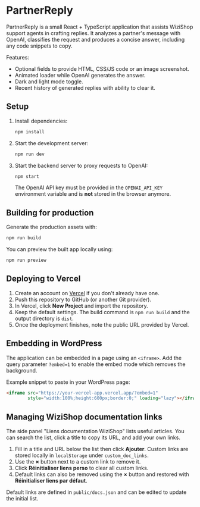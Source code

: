 # PartnerReply

PartnerReply is a small React + TypeScript application that assists WiziShop support agents in crafting replies. It analyzes a partner's message with OpenAI, classifies the request and produces a concise answer, including any code snippets to copy.

Features:

- Optional fields to provide HTML, CSS/JS code or an image screenshot.
- Animated loader while OpenAI generates the answer.
- Dark and light mode toggle.
- Recent history of generated replies with ability to clear it.

## Setup

1. Install dependencies:
   ```bash
   npm install
   ```
2. Start the development server:
   ```bash
   npm run dev
   ```
3. Start the backend server to proxy requests to OpenAI:
   ```bash
   npm start
   ```
   The OpenAI API key must be provided in the `OPENAI_API_KEY` environment
   variable and is **not** stored in the browser anymore.

## Building for production

Generate the production assets with:
```bash
npm run build
```
You can preview the built app locally using:
```bash
npm run preview
```

## Deploying to Vercel

1. Create an account on [Vercel](https://vercel.com/) if you don't already have one.
2. Push this repository to GitHub (or another Git provider).
3. In Vercel, click **New Project** and import the repository.
4. Keep the default settings. The build command is `npm run build` and the output directory is `dist`.
5. Once the deployment finishes, note the public URL provided by Vercel.

## Embedding in WordPress

The application can be embedded in a page using an `<iframe>`.
Add the query parameter `?embed=1` to enable the embed mode which removes the background.

Example snippet to paste in your WordPress page:

```html
<iframe src="https://your-vercel-app.vercel.app/?embed=1"
        style="width:100%;height:600px;border:0;" loading="lazy"></iframe>
```

## Managing WiziShop documentation links

The side panel "Liens documentation WiziShop" lists useful articles. You can
search the list, click a title to copy its URL, and add your own links.

1. Fill in a title and URL below the list then click **Ajouter**. Custom links
   are stored locally in `localStorage` under `custom_doc_links`.
2. Use the **×** button next to a custom link to remove it.
3. Click **Réinitialiser liens perso** to clear all custom links.
4. Default links can also be removed using the **×** button and restored with
   **Réinitialiser liens par défaut**.

Default links are defined in `public/docs.json` and can be edited to update the
initial list.
